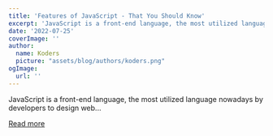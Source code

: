 ```yaml
---
title: 'Features of JavaScript - That You Should Know'
excerpt: 'JavaScript is a front-end language, the most utilized language nowadays by developers to design web...'
date: '2022-07-25'
coverImage: ''
author:
  name: Koders
  picture: "assets/blog/authors/koders.png"
ogImage:
  url: ''
---
```


JavaScript is a front-end language, the most utilized language nowadays by developers to design web...

[Read more](https://dev.to/devsimc/features-of-javascript-that-you-should-know-43hm)
